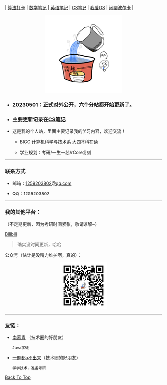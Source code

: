 <div id="top"></div>

| [算法打卡](https://alg.haohaha.cn) | [数学笔记](https://math.haohaha.cn) | [英语笔记](https://eng.haohaha.cn) | [CS笔记](https://cs.haohaha.cn) | [我爱OS](https://os.haohaha.cn) | [闲聊波尔卡](https://chat.haohaha.cn) |

<div align="center">
	<img src="./pic/haohaha.PNG" width="250px">
</div>

- ### 20230501：正式对外公开，六个分站都开始更新了。

- ### 主要更新记录在[CS笔记](https://cs.haohaha.cn)

- 这是我的个人站，里面主要记录我的学习内容，欢迎交流！

  - BIGC 计算机科学与技术系 大四本科在读

  - 学业规划：考研/一生一芯/rCore复刻

---

### 联系方式

  - 邮箱：1259203802@qq.com

  - QQ：1259203802

---

### 我的其他平台：

（不定期更新，因为考研时间紧张，敬请谅解~）

[Bilibili](https://space.bilibili.com/1436476753)

> 确实没时间更新，哈哈

公众号（估计是没精力维护啊，真的）：

<div align="center">
	<img src="./pic/QRCode.jpg" width="150px">
</div>

---

### 友链：

- [南慕青](https://cecilia.cool) （技术圈的好朋友）

  `Java学徒`
  
- [一题都a不出来](https://github.com/SobSobDu/share-personal-note)（技术圈的好朋友）

  `学学技术，准备考研`





[Back To Top](#top)
